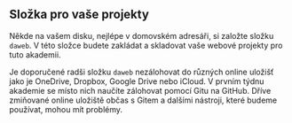 ## Složka pro vaše projekty

Někde na vašem disku, nejlépe v domovském adresáři, si založte složku `daweb`. V této složce budete zakládat a skladovat vaše webové projekty pro tuto akademii.

Je doporučené radši složku `daweb` nezálohovat do různých online uložišť jako je OneDrive, Dropbox, Google Drive nebo iCloud. V prvním týdnu akademie se místo nich naučíte zálohovat pomocí Gitu na GitHub. Dříve zmiňované online uložiště občas s Gitem a dalšími nástroji, které budeme používat, mohou mít problémy.
